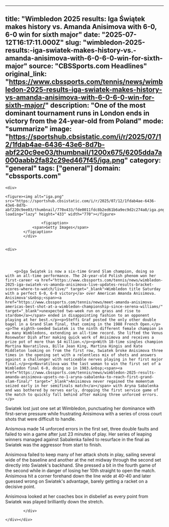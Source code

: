 ---
   title: "Wimbledon 2025 results: Iga Świątek makes history vs. Amanda Anisimova with 6-0, 6-0 win for sixth major"
   date: "2025-07-12T16:17:11.000Z"
   slug: "wimbledon-2025-results:-iga-swiatek-makes-history-vs.-amanda-anisimova-with-6-0-6-0-win-for-sixth-major"
   source: "CBSSports.com Headlines"
   original_link: "https://www.cbssports.com/tennis/news/wimbledon-2025-results-iga-swiatek-makes-history-vs-amanda-anisimova-with-6-0-6-0-win-for-sixth-major/"
   description: "One of the most dominant tournament runs in London ends in victory from the 24-year-old from Poland"
   mode: "summarize"
   image: "https://sportshub.cbsistatic.com/i/r/2025/07/12/1fdab4ae-6436-43e6-8d7b-abf220c9ee03/thumbnail/1200x675/6205dda7a000aabb2fa82c29ed467f45/iga.png"
   category: "general"
   tags: ["general"]
   domain: "cbssports.com"
  ---
  <div id="readability-page-1" class="page"><div id="Article-body">
        
    
        
                
    <div>
                            
    <figure><img alt="iga.png" src="https://sportshub.cbsistatic.com/i/r/2025/07/12/1fdab4ae-6436-43e6-8d7b-abf220c9ee03/thumbnail/770x433/fde0011fdc8b2ed61b6a9ec9d2c274a8/iga.png" loading="lazy" height="433" width="770"></figure>
        
                    <figcaption>
                <span>Getty Images</span>
            </figcaption>
            </div>

    
    <div>
        
        
                            
                
        <p>Iga Świątek is now a six-time Grand Slam champion, doing so with an all-time performance. The 24-year-old Polish phenom won her first-career <a href="https://www.cbssports.com/tennis/news/wimbledon-2025-iga-swiatek-vs-amanda-anisimova-live-updates-results-bracket-scores-where-to-watch/live/" target="_blank">Wimbledon title Saturday with a perfect 6-0, 6-0 victory</a> over American Amanda Anisimova. Anisimova's&nbsp;<span><a href="https://www.cbssports.com/tennis/news/meet-amanda-anisimova-americas-best-shot-at-a-wimbledon-championship-since-serena-williams/" target="_blank">unexpected two-week run on grass and rise to stardom</a></span> ended in disappointing fashion to an opponent playing at her best.</p><p>Steffi Graf posted the only other double bagel in a Grand Slam final, that coming in the 1988 French Open.</p><p>The eighth-seeded Swiatek is the ninth different female champion in as many Wimbledons, extending an all-time record. She lifted the Venus Rosewater Dish after making quick work of Anisimova and receives a prize pot of more than $4 million.</p><p>With 18-time singles champion Martina Navratilova, Bille Jean King, Martina Hingis and Kate Middleton looking on from the first row, Swiatek broke Anisimova three times in the opening set with a relentless mix of shots and answers against a challenger with noticeable nerves playing in her first major final.</p><p>Navratilova was the last woman to win the first set of a Wimbledon final 6-0, doing so in 1983.&nbsp;<span><a href="https://www.cbssports.com/tennis/news/wimbledon-2025-results-amanda-anisimova-upsets-no-1-aryna-sabalenka-to-reach-first-grand-slam-final/" target="_blank">Anisimova never regained the momentum seized early in her semifinals match</a></span> with Aryna Sabalenka and was bothered by nerves early, dropping the first service game of the match to quickly fall behind after making three unforced errors.</p>
        

<p>Swiatek lost just one set at Wimbledon, punctuating her dominance with first-serve pressure while frustrating Anisimova with a series of cross court shots that were difficult to handle.</p><p>Anismova made 14 unforced errors in the first set, three double faults and failed to win a game after just 23 minutes of play. Her series of leaping winners managed against Sabalenka failed to resurface in the final as Swiatek was the aggressor from start to finish.</p><p>Anisimova failed to keep many of her attack shots in play, sailing several wide of the baseline and another at the net midway through the second set directly into Swiatek's backhand. She pressed a bit in the fourth game of the second while in danger of losing her 10th straight to open the match. Anisimova hit a corner forehand down the line wide at 40-40 and later guessed wrong on Swiatek's advantage, barely getting a racket on a decisive point.</p>
        

<p>Anisimova looked at her coaches box in disbelief as every point from Swiatek was played brilliantly down the stretch.</p>


        
            </div>

    </div></div>
